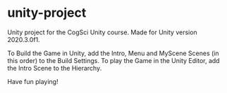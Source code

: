 # unity-project

Unity project for the CogSci Unity course.
Made for Unity version 2020.3.0f1.

To Build the Game in Unity, add the Intro, Menu and MyScene Scenes (in this order) to the Build Settings.
To play the Game in the Unity Editor, add the Intro Scene to the Hierarchy.

Have fun playing!
